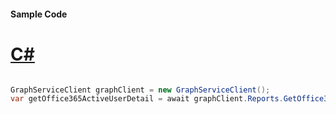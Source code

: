 #### Sample Code
# [C#](#tab/Csharp)

```C#

GraphServiceClient graphClient = new GraphServiceClient();
var getOffice365ActiveUserDetail = await graphClient.Reports.GetOffice365ActiveUserDetail().Request().GetAsync();

```